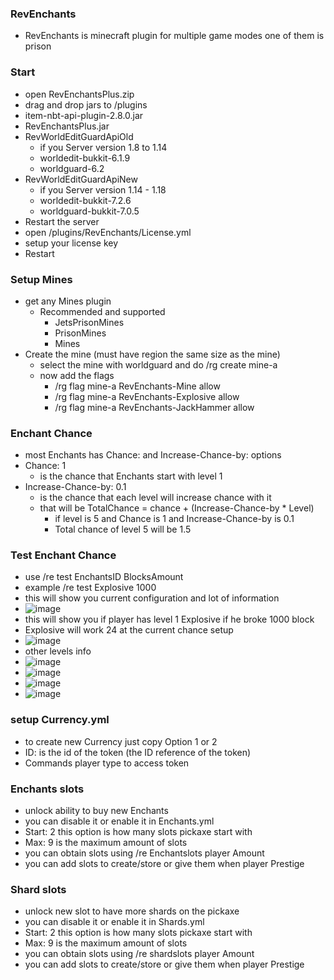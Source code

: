 ### RevEnchants
- RevEnchants is minecraft plugin for multiple game modes one of them is prison

### Start

- open RevEnchantsPlus.zip 
- drag and drop jars to /plugins
- item-nbt-api-plugin-2.8.0.jar
- RevEnchantsPlus.jar
- RevWorldEditGuardApiOld
	- if you Server version 1.8 to 1.14
	- worldedit-bukkit-6.1.9
	- worldguard-6.2
- RevWorldEditGuardApiNew
	- if you Server version 1.14 - 1.18
	- worldedit-bukkit-7.2.6
	- worldguard-bukkit-7.0.5
- Restart the server
- open /plugins/RevEnchants/License.yml 
- setup your license key
- Restart


### Setup Mines
- get any Mines plugin 
	- Recommended and supported
		- JetsPrisonMines
		- PrisonMines
		- Mines
- Create the mine (must have region the same size as the mine)
  - select the mine with worldguard and do /rg create mine-a
  - now add the flags
    - /rg flag mine-a RevEnchants-Mine allow
    - /rg flag mine-a RevEnchants-Explosive allow
    - /rg flag mine-a RevEnchants-JackHammer allow

### Enchant Chance
  - most Enchants has Chance: and Increase-Chance-by: options
  - Chance: 1
    - is the chance that Enchants start with level 1
  - Increase-Chance-by: 0.1
    - is the chance that each level will increase chance with it
    - that will be  TotalChance = chance + (Increase-Chance-by * Level)
      - if level is 5 and Chance is 1 and Increase-Chance-by is 0.1
      - Total chance of level 5 will be 1.5

### Test Enchant Chance
  - use /re test EnchantsID BlocksAmount
  - example /re test Explosive 1000
  - this will show you current configuration and lot of information
  - ![image](https://user-images.githubusercontent.com/25089437/154818373-28a7e647-68ce-46f1-8108-805621587633.png)
  - this will show you if player has level 1 Explosive if he broke 1000 block
  - Explosive will work 24 at the current chance setup
  - ![image](https://user-images.githubusercontent.com/25089437/154818385-0eb89631-e123-4ead-a224-c983c7a1c9d4.png)
  - other levels info
  - ![image](https://user-images.githubusercontent.com/25089437/154818409-b8846ea3-8be5-4718-b6db-0abb021942bc.png)
  - ![image](https://user-images.githubusercontent.com/25089437/154818417-f630bf85-2ca2-4f74-b8d3-a4a11f99d16d.png)
  - ![image](https://user-images.githubusercontent.com/25089437/154818423-b382c529-8307-4b39-9727-5278ab8f247f.png)
  - ![image](https://user-images.githubusercontent.com/25089437/154818430-a444c474-3ae2-4c66-8294-ea2a134cfd93.png)

### setup Currency.yml
  - to create new Currency just copy Option 1 or 2
  - ID: is the id of the token  (the ID reference of the token)
  - Commands   player type to access token  

### Enchants slots 
  - unlock ability to buy new Enchants
  - you can disable it or enable it in Enchants.yml 
  - Start: 2 this option is how many slots pickaxe start with
  - Max: 9 is the maximum amount of slots
  - you can obtain slots using /re Enchantslots player Amount
  - you can add slots to create/store or give them when player Prestige
### Shard slots 
  - unlock new slot to have more shards on the pickaxe
  - you can disable it or enable it in Shards.yml 
  - Start: 2 this option is how many slots pickaxe start with
  - Max: 9 is the maximum amount of slots
  - you can obtain slots using /re shardslots player Amount
  - you can add slots to create/store or give them when player Prestige




  
  
